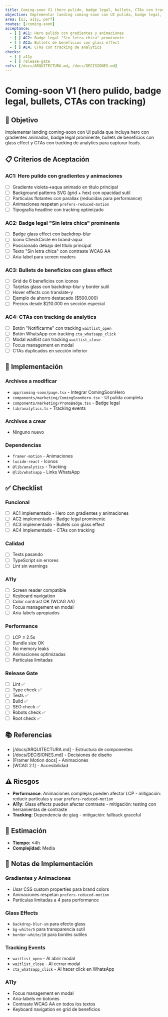 ```yaml
---
title: Coming-soon V1 (hero pulido, badge legal, bullets, CTAs con tracking)
objective: Implementar landing coming-soon con UI pulida, badge legal, bullets de beneficios y CTAs con tracking
area: [ui, a11y, perf]
routes: [/coming-soon]
acceptance:
  - [ ] AC1: Hero pulido con gradientes y animaciones
  - [ ] AC2: Badge legal "Sin letra chica" prominente
  - [ ] AC3: Bullets de beneficios con glass effect
  - [ ] AC4: CTAs con tracking de analytics
checks:
  - [ ] a11y
  - [ ] release-gate
refs: [/docs/ARQUITECTURA.md, /docs/DECISIONES.md]
---
```


# Coming-soon V1 (hero pulido, badge legal, bullets, CTAs con tracking)

## 🎯 Objetivo
Implementar landing coming-soon con UI pulida que incluya hero con gradientes animados, badge legal prominente, bullets de beneficios con glass effect y CTAs con tracking de analytics para capturar leads.

## 📋 Criterios de Aceptación

### AC1: Hero pulido con gradientes y animaciones
- [ ] Gradiente violeta→aqua animado en título principal
- [ ] Background patterns SVG (grid + hex) con opacidad sutil
- [ ] Partículas flotantes con parallax (reducidas para performance)
- [ ] Animaciones respetan `prefers-reduced-motion`
- [ ] Tipografía headline con tracking optimizado

### AC2: Badge legal "Sin letra chica" prominente
- [ ] Badge glass effect con backdrop-blur
- [ ] Icono CheckCircle en brand-aqua
- [ ] Posicionado debajo del título principal
- [ ] Texto "Sin letra chica" con contraste WCAG AA
- [ ] Aria-label para screen readers

### AC3: Bullets de beneficios con glass effect
- [ ] Grid de 6 beneficios con iconos
- [ ] Tarjetas glass con backdrop-blur y border sutil
- [ ] Hover effects con translate-y
- [ ] Ejemplo de ahorro destacado ($500.000)
- [ ] Precios desde $210.000 en sección especial

### AC4: CTAs con tracking de analytics
- [ ] Botón "Notificarme" con tracking `waitlist_open`
- [ ] Botón WhatsApp con tracking `cta_whatsapp_click`
- [ ] Modal waitlist con tracking `waitlist_close`
- [ ] Focus management en modal
- [ ] CTAs duplicados en sección inferior

## 🔧 Implementación

### Archivos a modificar
- `app/coming-soon/page.tsx` - Integrar ComingSoonHero
- `components/marketing/ComingSoonHero.tsx` - UI pulida completa
- `components/marketing/PromoBadge.tsx` - Badge legal
- `lib/analytics.ts` - Tracking events

### Archivos a crear
- Ninguno nuevo

### Dependencias
- `framer-motion` - Animaciones
- `lucide-react` - Iconos
- `@lib/analytics` - Tracking
- `@lib/whatsapp` - Links WhatsApp

## ✅ Checklist

### Funcional
- [ ] AC1 implementado - Hero con gradientes y animaciones
- [ ] AC2 implementado - Badge legal prominente
- [ ] AC3 implementado - Bullets con glass effect
- [ ] AC4 implementado - CTAs con tracking

### Calidad
- [ ] Tests pasando
- [ ] TypeScript sin errores
- [ ] Lint sin warnings

### A11y
- [ ] Screen reader compatible
- [ ] Keyboard navigation
- [ ] Color contrast OK (WCAG AA)
- [ ] Focus management en modal
- [ ] Aria-labels apropiados

### Performance
- [ ] LCP ≤ 2.5s
- [ ] Bundle size OK
- [ ] No memory leaks
- [ ] Animaciones optimizadas
- [ ] Partículas limitadas

### Release Gate
- [ ] Lint ✅
- [ ] Type check ✅
- [ ] Tests ✅
- [ ] Build ✅
- [ ] SEO check ✅
- [ ] Robots check ✅
- [ ] Root check ✅

## 📚 Referencias
- [/docs/ARQUITECTURA.md] - Estructura de componentes
- [/docs/DECISIONES.md] - Decisiones de diseño
- [Framer Motion docs] - Animaciones
- [WCAG 2.1] - Accesibilidad

## ⚠️ Riesgos
- **Performance**: Animaciones complejas pueden afectar LCP - mitigación: reducir partículas y usar `prefers-reduced-motion`
- **A11y**: Glass effects pueden afectar contraste - mitigación: testing con herramientas de contraste
- **Tracking**: Dependencia de gtag - mitigación: fallback graceful

## 🎯 Estimación
- **Tiempo:** ≤4h
- **Complejidad:** Media

## 📝 Notas de Implementación

### Gradientes y Animaciones
- Usar CSS custom properties para brand colors
- Animaciones respetan `prefers-reduced-motion`
- Partículas limitadas a 4 para performance

### Glass Effects
- `backdrop-blur-sm` para efecto glass
- `bg-white/5` para transparencia sutil
- `border-white/10` para bordes sutiles

### Tracking Events
- `waitlist_open` - Al abrir modal
- `waitlist_close` - Al cerrar modal  
- `cta_whatsapp_click` - Al hacer click en WhatsApp

### A11y
- Focus management en modal
- Aria-labels en botones
- Contraste WCAG AA en todos los textos
- Keyboard navigation en grid de beneficios
